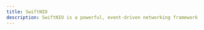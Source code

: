 ```yaml
---
title: SwiftNIO
description: SwiftNIO is a powerful, event-driven networking framework for building high-performance server applications in Swift. Developed by Apple, SwiftNIO provides the foundational tools for creating scalable and efficient networked applications. It is designed to handle multiple concurrent connections with low latency and high throughput. Explore the core concepts, best practices, and advanced techniques for leveraging SwiftNIO to build robust server-side applications.
---
```

